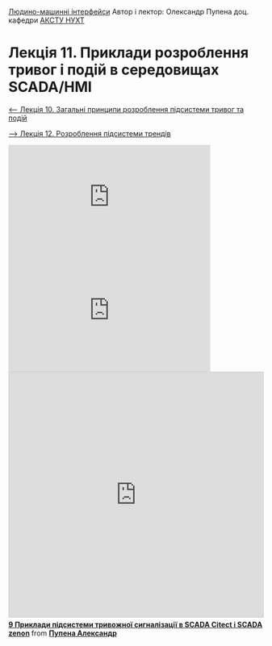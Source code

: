 [Людино-машинні інтерфейси](https://pupenasan.github.io/hmi/)  Автор і лектор: Олександр Пупена доц. кафедри [АКСТУ НУХТ](http://www.iasu-nuft.pp.ua/) 

# Лекція 11. Приклади розроблення тривог і подій в середовищах SCADA/HMI

[<-- Лекція 10. Загальні принципи розроблення підсистеми тривог та подій](lec10.md)

[--> Лекція 12. Розроблення підсистеми трендів](lec12.md)

<iframe width="400" height="225" src="https://www.youtube.com/embed/pMCJUgg3DhQ" title="YouTube video player" frameborder="0" allow="accelerometer; autoplay; clipboard-write; encrypted-media; gyroscope; picture-in-picture" allowfullscreen></iframe>

<iframe width="400" height="225" src="https://www.youtube.com/embed/zGgNBZ850uQ" title="YouTube video player" frameborder="0" allow="accelerometer; autoplay; clipboard-write; encrypted-media; gyroscope; picture-in-picture" allowfullscreen></iframe>

<iframe src="https://www.slideshare.net/slideshow/embed_code/key/Id37DeRrAmNpE2" width="597" height="486" frameborder="0" marginwidth="0" marginheight="0" scrolling="no" style="border:1px solid #CCC; border-width:1px; margin-bottom:5px; max-width: 100%;" allowfullscreen> </iframe> <div style="margin-bottom:5px"> <strong> <a href="https://www.slideshare.net/pupenasan/9-scada-citect-scada-zenon" title="9 Приклади підсистеми тривожної сигналізації в SCADA Citect і SCADA zenon" target="_blank">9 Приклади підсистеми тривожної сигналізації в SCADA Citect і SCADA zenon</a> </strong> from <strong><a href="https://www.slideshare.net/pupenasan" target="_blank">Пупена Александр</a></strong> </div>

